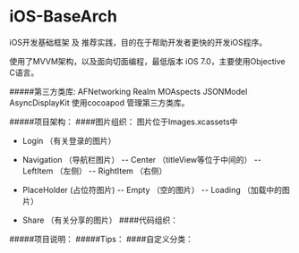 # iOS-BaseArch

iOS开发基础框架 及 推荐实践，目的在于帮助开发者更快的开发iOS程序。

使用了MVVM架构，以及面向切面编程，最低版本 iOS 7.0，主要使用Objective C语言。

#####第三方类库:
  AFNetworking
  Realm
  MOAspects
  JSONModel
  AsyncDisplayKit
  使用cocoapod 管理第三方类库。

#####项目架构：
####图片组织：
  图片位于Images.xcassets中
  - Login （有关登录的图片）
  
  - Navigation （导航栏图片）
  -- Center （titleView等位于中间的）
  -- LeftItem （左侧）
  -- RightItem （右侧）

  - PlaceHolder (占位符图片)
  -- Empty （空的图片）
  -- Loading （加载中的图片）

  - Share （有关分享的图片）
####代码组织：

#####项目说明：
#####Tips：
####自定义分类：
